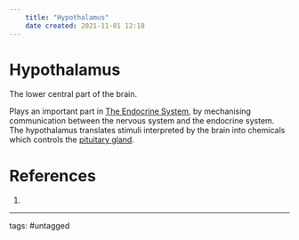 ```yaml
---
	title: "Hypothalamus"
	date created: 2021-11-01 12:18
---
```

# Hypothalamus

The lower central part of the brain. 

Plays an important part in [The Endocrine System](The%20Endocrine%20System.md), by mechanising communication between the nervous system and the endocrine system. The hypothalamus translates stimuli interpreted by the brain into chemicals which controls the [pituitary gland](Pituitary%20Gland).

# References
1. 

---
tags: #untagged
